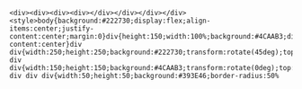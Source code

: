     <div><div><div><div></div></div></div></div><style>body{background:#222730;display:flex;align-items:center;justify-content:center;margin:0}div{height:150;width:100%;background:#4CAAB3;display:flex;justify-content:center}div div{width:250;height:250;background:#222730;transform:rotate(45deg);top:25;position:absolute;}div div div{width:150;height:150;background:#4CAAB3;transform:rotate(0deg);top:50;position:absolute;}div div div div{width:50;height:50;background:#393E46;border-radius:50%
